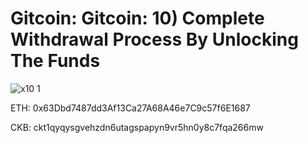 # Gitcoin: Gitcoin: 10) Complete Withdrawal Process By Unlocking The Funds

![x10 1](https://user-images.githubusercontent.com/89523896/131965012-466e1ce2-8cfe-494c-a124-896c8b7b51d9.png)

ETH: 0x63Dbd7487dd3Af13Ca27A68A46e7C9c57f6E1687

CKB: ckt1qyqysgvehzdn6utagspapyn9vr5hn0y8c7fqa266mw
